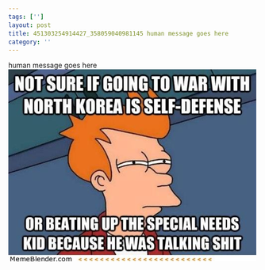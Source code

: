 ```yaml
---
tags: ['']
layout: post
title: 451303254914427_358059040981145 human message goes here
category: ''
---
```

human message goes here
![451303254914427_358059040981145](/uploads/2013-4-13-451303254914427_358059040981145-human-message-goes-here.jpg)
